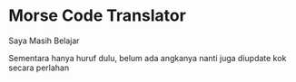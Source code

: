 # Morse Code Translator

Saya Masih Belajar

Sementara hanya huruf dulu, belum ada angkanya
nanti juga diupdate kok secara perlahan
